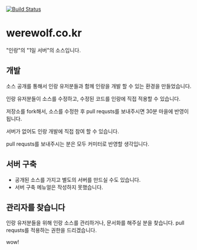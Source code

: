 [![Build Status](https://travis-ci.org/wearewolves/werewolf_30m.svg?branch=master)](https://travis-ci.org/wearewolves/werewolf_30m)

# werewolf.co.kr
"인랑"의 "1일 서버"의 소스입니다.

## 개발
소스 공개를 통해서 인랑 유저분들과 함께 인랑을 개발 할 수 있는 환경을 만들었습니다.

인랑 유저분들이 소스를 수정하고, 수정된 코드를 인랑에 직접 적용할 수 있습니다.

저장소를 fork해서, 소스를 수정한 후 pull requsts를 보내주시면 30분 마을에 반영이 됩니다.

서버가 없어도 인랑 개발에 직접 참여 할 수 있습니다.

pull requsts를 보내주시는 분은 모두 커미터로 반영할 생각입니다.

## 서버 구축
* 공개된 소스를 가지고 별도의 서버를 만드실 수도 있습니다.
* 서버 구축 메뉴얼은 작성하지 못했습니다.

## 관리자를 찾습니다
인랑 유저분들을 위해 인랑 소스를 관리하거나, 문서화를 해주실 분을 찾습니다.
pull requsts를 적용하는 권한을 드리겠습니다.

wow!
